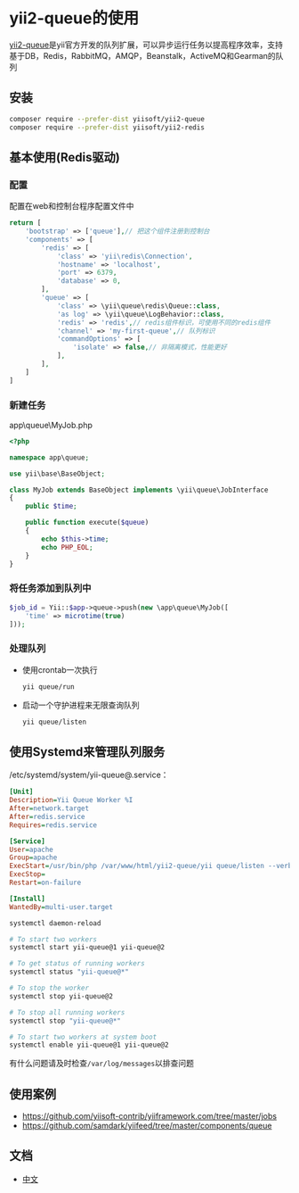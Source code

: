 yii2-queue的使用
===================

[yii2-queue](https://github.com/yiisoft/yii2-queue)是yii官方开发的队列扩展，可以异步运行任务以提高程序效率，支持基于DB，Redis，RabbitMQ，AMQP，Beanstalk，ActiveMQ和Gearman的队列


## 安装

```bash
composer require --prefer-dist yiisoft/yii2-queue
composer require --prefer-dist yiisoft/yii2-redis
```

## 基本使用(Redis驱动)

### 配置

配置在web和控制台程序配置文件中

```php
return [
    'bootstrap' => ['queue'],// 把这个组件注册到控制台
    'components' => [
        'redis' => [
            'class' => 'yii\redis\Connection',
            'hostname' => 'localhost',
            'port' => 6379,
            'database' => 0,
        ],
        'queue' => [
            'class' => \yii\queue\redis\Queue::class,
            'as log' => \yii\queue\LogBehavior::class,
            'redis' => 'redis',// redis组件标识，可使用不同的redis组件
            'channel' => 'my-first-queue',// 队列标识
            'commandOptions' => [
                'isolate' => false,// 非隔离模式，性能更好
            ],
        ],
    ]
]
```

### 新建任务

app\queue\MyJob.php

```php
<?php

namespace app\queue;

use yii\base\BaseObject;

class MyJob extends BaseObject implements \yii\queue\JobInterface
{
    public $time;

    public function execute($queue)
    {
        echo $this->time;
        echo PHP_EOL;
    }
}
```

### 将任务添加到队列中

```php
$job_id = Yii::$app->queue->push(new \app\queue\MyJob([
    'time' => microtime(true)
]));
```

### 处理队列

* 使用crontab一次执行
    ```bash
    yii queue/run
    ```
* 启动一个守护进程来无限查询队列
    ```bash
    yii queue/listen
    ```

## 使用Systemd来管理队列服务

/etc/systemd/system/yii-queue@.service：
```ini
[Unit]
Description=Yii Queue Worker %I
After=network.target
After=redis.service
Requires=redis.service

[Service]
User=apache
Group=apache
ExecStart=/usr/bin/php /var/www/html/yii2-queue/yii queue/listen --verbose
ExecStop=
Restart=on-failure

[Install]
WantedBy=multi-user.target
```

```bash
systemctl daemon-reload
```

```bash
# To start two workers
systemctl start yii-queue@1 yii-queue@2

# To get status of running workers
systemctl status "yii-queue@*"

# To stop the worker
systemctl stop yii-queue@2

# To stop all running workers
systemctl stop "yii-queue@*"

# To start two workers at system boot
systemctl enable yii-queue@1 yii-queue@2
```

有什么问题请及时检查`/var/log/messages`以排查问题


## 使用案例

* <https://github.com/yiisoft-contrib/yiiframework.com/tree/master/jobs>
* <https://github.com/samdark/yiifeed/tree/master/components/queue>

## 文档

* [中文](https://github.com/yiisoft/yii2-queue/tree/master/docs/guide-zh-CN)